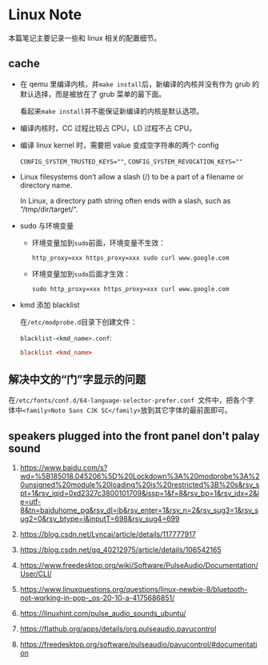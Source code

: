 # Linux Note

本篇笔记主要记录一些和 linux 相关的配置细节。

## cache

* 在 qemu 里编译内核，并`make install`后，新编译的内核并没有作为 grub 的默认选择，而是被放在了 grub 菜单的最下面。

    看起来`make install`并不能保证新编译的内核是默认选项。

* 编译内核时，CC 过程比较占 CPU，LD 过程不占 CPU。

* 编译 linux kernel 时，需要把 value 变成空字符串的两个 config

    `CONFIG_SYSTEM_TRUSTED_KEYS=""`, `CONFIG_SYSTEM_REVOCATION_KEYS=""`

* Linux filesystems don’t allow a slash (/) to be a part of a filename or directory name.

    In Linux, a directory path string often ends with a slash, such as “/tmp/dir/target/“. 

* sudo 与环境变量

    * 环境变量加到`sudo`前面，环境变量不生效：

        `http_proxy=xxx https_proxy=xxx sudo curl www.google.com`

    * 环境变量加到`sudo`后面才生效：

        `sudo http_proxy=xxx https_proxy=xxx curl www.google.com`

* kmd 添加 blacklist

    在`/etc/modprobe.d`目录下创建文件：

    `blacklist-<kmd_name>.conf`:

    ```conf
    blacklist <kmd_name>
    ```

## 解决中文的“门”字显示的问题

在`/etc/fonts/conf.d/64-language-selector-prefer.conf `文件中，把各个字体中`<family>Noto Sans CJK SC</family>`放到其它字体的最前面即可。

## speakers plugged into the front panel don't palay sound

1. <https://www.baidu.com/s?wd=%5B185018.045206%5D%20Lockdown%3A%20modprobe%3A%20unsigned%20module%20loading%20is%20restricted%3B%20s&rsv_spt=1&rsv_iqid=0xd2327c3800101709&issp=1&f=8&rsv_bp=1&rsv_idx=2&ie=utf-8&tn=baiduhome_pg&rsv_dl=ib&rsv_enter=1&rsv_n=2&rsv_sug3=1&rsv_sug2=0&rsv_btype=i&inputT=698&rsv_sug4=699>

1. <https://blog.csdn.net/Lyncai/article/details/117777917>

1. <https://blog.csdn.net/qq_40212975/article/details/106542165>

1. <https://www.freedesktop.org/wiki/Software/PulseAudio/Documentation/User/CLI/>

1. <https://www.linuxquestions.org/questions/linux-newbie-8/bluetooth-not-working-in-pop-_os-20-10-a-4175686851/>

1. <https://linuxhint.com/pulse_audio_sounds_ubuntu/>

1. <https://flathub.org/apps/details/org.pulseaudio.pavucontrol>

1. <https://freedesktop.org/software/pulseaudio/pavucontrol/#documentation>